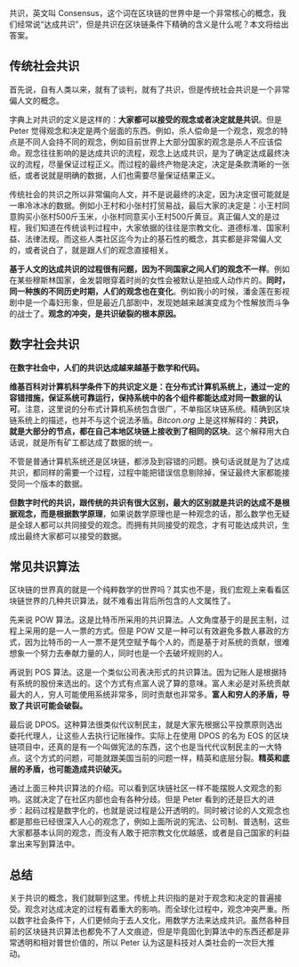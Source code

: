 共识，英文叫 Consensus，这个词在区块链的世界中是一个非常核心的概念，我们经常说“达成共识”，但是共识在区块链条件下精确的含义是什么呢？本文将给出答案。

## 传统社会共识

首先说，自有人类以来，就有了谈判，就有了共识，但是传统社会共识是一个非常偏人文的概念。

字典上对共识的定义是这样的：**大家都可以接受的观念或者决定就是共识**。但是 Peter 觉得观念和决定是两个层面的东西。例如，杀人偿命是一个观念，观念的特点是不同人会持不同的观念，例如目前世界上大部分国家的观念是杀人不应该偿命。观念往往影响的是达成共识的流程，观念上达成共识，是为了确定达成最终决议的流程，尽量保证过程正义。而过程的最终产物是决定，决定是条款清晰的一张纸，或者说就是明确的数据，人们也需要尽量保证结果正义。

传统社会的共识之所以非常偏向人文，并不是说最终的决定，因为决定很可能就是一串冷冰冰的数据。例如小王村和小张村打贸易战，最后大家的决定是：小王村同意购买小张村500斤玉米，小张村同意买小王村500斤黄豆。真正偏人文的是过程，我们知道在传统谈判过程中，大家依据的往往是宗教文化、道德标准、国家利益、法律法规。而这些人类社区迄今为止的基石性的概念，其实都是非常偏人文的，或者说白了，就是跟人们的观念直接相关。

**基于人文的达成共识的过程很有问题，因为不同国家之间人们的观念不一样**。例如在某些穆斯林国家，金发碧眼穿着时尚的女性会被默认是拍成人动作片的。**同时，同一种族的不同历史时期，人们的观念也在变化**。例如我小的时候，潘金莲在影视剧中是一个毒妇形象，但是最近几部剧中，发现她越来越演变成为个性解放而斗争的战士了。**观念的冲突，是共识破裂的根本原因。**

## 数字社会共识

**在数字社会中，人们的共识达成越来越基于数学和代码。**

**维基百科对计算机科学条件下的共识定义是：在分布式计算机系统上，通过一定的容错措施，保证系统可靠运行，保持系统中的各个组件都能达成对同一数据的认可**。注意，这里说的分布式计算机系统包含很广，不单指区块链系统。精确到区块链系统上的描述，也并不与这个说法矛盾。*Bitcon.org* 上是这样解释的：**共识，就是大部分的节点，都在自己本地区块链上接收到了相同的区块**。这个解释用大白话说，就是所有矿工都达成了数据的统一。

不管是普通计算机系统还是区块链，都涉及到容错的问题。换句话说就是为了达成共识，都同样的需要一个过程，过程中能把错误信息剔除掉，保证最终大家都能接受同一个版本的数据。

**但数字时代的共识，跟传统的共识有很大区别，最大的区别就是共识的达成不是根据观念，而是根据数学原理**，如果说数学原理也是一种观念的话，那么数学也无疑是全球人都可以共同接受的观念。而拥有共同接受的观念，才有可能达成共识，生成出最终大家都可以接受的数据。

## 常见共识算法

区块链的世界真的就是一个纯粹数学的世界吗？其实也不是，我们宏观上来看看区块链世界的几种共识算法，就不难看出背后所包含的人文属性了。

先来说 POW 算法。这是比特币所采用的共识算法。人文角度基于的是民主制，过程上采用的是一人一票的方式。但是 POW 又是一种可以有效避免多数人暴政的方式，因为比特币的一人一票不是凭空赋予每个人的，而是基于对系统的贡献，很难想象一个努力去奉献力量的人，同时也是一个去破坏规则的人。

再说到 POS 算法。这是一个类似公司表决形式的共识算法。因为记账人是根据持有系统的股份来选出的。这个方式有点富人说了算的意味。富人未必是对系统贡献最大的人，穷人可能使用系统非常多，同时贡献也非常多。**富人和穷人的矛盾，导致了共识可能会破裂。**

最后说 DPOS。这种算法很类似代议制民主，就是大家先根据公平投票原则选出委托代理人，让这些人去执行记账操作。实际上在使用 DPOS 的名为 EOS 的区块链项目中，还真的是有一个叫做宪法的东西，这个也是当代代议制民主的一大特点。这个方式的问题，可能就跟美国当前的问题一样，精英和底层分裂。**精英和底层的矛盾，也可能造成共识破灭。**

通过上面三种共识算法的介绍。可以看到区块链社区一样不能摆脱人文观念的影响。这就决定了在社区内部也会有各种分歧。但是 Peter 看到的还是巨大的进步：起码过程是数字化的，也就是说过程是公开透明的。同时被讨论的人文观念也都是那些已经很深入人心的观念了，例如上面所说的宪法、公司制、普选制，这些大家都基本认同的观念，而没有人敢于把宗教文化优越感，或者是自己国家的利益拿出来写到算法中。

## 总结

关于共识的概念，我们就聊到这里。传统上共识指的是对于观念和决定的普遍接受。观念对达成决定的过程有着重大的影响。而全球化过程中，观念冲突严重。所以数字社会条件下，人们更倾向于去人文化，用数学方法来达成共识。虽然各种目前的区块链共识算法也都免不了人文痕迹，但是毕竟固化到算法中的东西还都是非常透明和相对普世价值的，所以 Peter 认为这是科技对人类社会的一次巨大推动。
